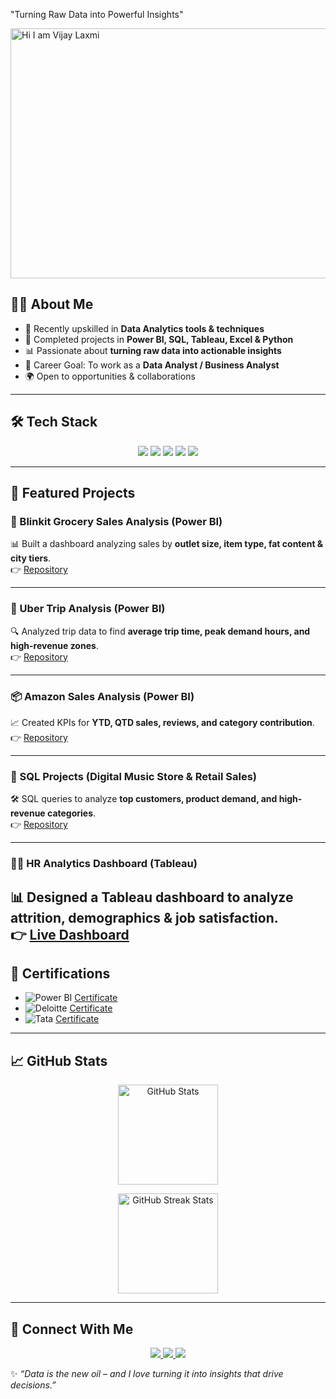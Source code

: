 "Turning Raw Data into Powerful Insights"

<img width="1200" height="400" alt="Hi I am Vijay Laxmi" src="https://github.com/user-attachments/assets/a93510ae-b04b-4721-b2a7-a9556af87d86" />

## 👩‍💻 About Me  
- 🌱 Recently upskilled in **Data Analytics tools & techniques**  
- 💼 Completed projects in **Power BI, SQL, Tableau, Excel & Python**  
- 📊 Passionate about **turning raw data into actionable insights**  
- 🎯 Career Goal: To work as a **Data Analyst / Business Analyst**  
- 🌍 Open to opportunities & collaborations  

---

## 🛠 Tech Stack  
<p align="center">
  <img src="https://img.shields.io/badge/PowerBI-F2C811?style=for-the-badge&logo=powerbi&logoColor=black" />
  <img src="https://img.shields.io/badge/SQL-316192?style=for-the-badge&logo=postgresql&logoColor=white" />
  <img src="https://img.shields.io/badge/Excel-217346?style=for-the-badge&logo=microsoft-excel&logoColor=white" />
  <img src="https://img.shields.io/badge/Tableau-E97627?style=for-the-badge&logo=tableau&logoColor=white" />
  <img src="https://img.shields.io/badge/Python-3776AB?style=for-the-badge&logo=python&logoColor=white" />
</p>

---

## 📌 Featured Projects  

### 🛒 Blinkit Grocery Sales Analysis (Power BI)  
📊 Built a dashboard analyzing sales by **outlet size, item type, fat content & city tiers**.  
👉 [Repository](https://github.com/Mitravijay-Viji/Blinkit-Grocery-Sales-Analysis-Report)   

---

### 🚖 Uber Trip Analysis (Power BI)  
🔍 Analyzed trip data to find **average trip time, peak demand hours, and high-revenue zones**.  
👉 [Repository](https://github.com/Mitravijay-Viji/Uber-Analysis)  

---

### 📦 Amazon Sales Analysis (Power BI)  
📈 Created KPIs for **YTD, QTD sales, reviews, and category contribution**.  
👉 [Repository](https://github.com/Mitravijay-Viji/Amazon-Product-Sales-Analysis-Report)  

---

### 🎵 SQL Projects (Digital Music Store & Retail Sales)  
🛠 SQL queries to analyze **top customers, product demand, and high-revenue categories**.  
👉 [Repository](https://github.com/Mitravijay-Viji/SQL-projects--Digital-Music-Store-Analysis-Retail-Sales-Analysis)  

---

### 👩‍💼 HR Analytics Dashboard (Tableau)  
📊 Designed a Tableau dashboard to analyze **attrition, demographics & job satisfaction**.  
👉 [Live Dashboard](https://public.tableau.com/views/FinalTableaudashboard/HRANALYTICSDASHBOARD)  
---

## 🏅 Certifications  

- ![Power BI](https://img.shields.io/badge/Advanced-Power%20BI-blue?logo=Power-BI) [Certificate](https://github.com/Mitravijay-Viji/Power-Bi-Completion-certificate)  
- ![Deloitte](https://img.shields.io/badge/Virtual%20Internship-Deloitte-green?logo=deloitte) [Certificate](https://github.com/Mitravijay-Viji/Deloitte-Forage-Certificate)  
- ![Tata](https://img.shields.io/badge/Virtual%20Internship-Tata-orange?logo=accut) [Certificate](https://github.com/Mitravijay-Viji/Tata-Forage-Certificate)  

---

## 📈 GitHub Stats  
<p align="center">
  <!-- GitHub Stats Card -->
  <img src="https://github-readme-stats.vercel.app/api?username=Mitravijay-Viji&show_icons=true&theme=radical" alt="GitHub Stats" height="160"/>
</p>

<p align="center">
  <!-- Streak Stats Card -->
  <img src="https://streak-stats.demolab.com?user=Mitravijay-Viji&theme=radical&hide_border=true" alt="GitHub Streak Stats" height="160"/>
</p>

---

## 🤝 Connect With Me  
<p align="center">
  <a href="https://www.linkedin.com/in/https://www.linkedin.com/in/vijay-laxmi-a-mitra-46254926//">
    <img src="https://img.shields.io/badge/LinkedIn-0077B5?style=for-the-badge&logo=linkedin&logoColor=white" />
  </a>
  <a href="mailto:vijaylaxmi.arupmitra@gmail.com">
    <img src="https://img.shields.io/badge/Gmail-D14836?style=for-the-badge&logo=gmail&logoColor=white" />
  </a>
  <a href="https://github.com/Mitravijay-Viji">
    <img src="https://img.shields.io/badge/GitHub-181717?style=for-the-badge&logo=github&logoColor=white" />
  </a>
</p>

✨ *“Data is the new oil – and I love turning it into insights that drive decisions.”* 




  
